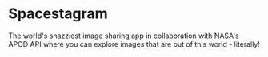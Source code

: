 # Spacestagram
The world's snazziest image sharing app in collaboration with NASA's APOD API where you can explore images that are out of this world - literally!
